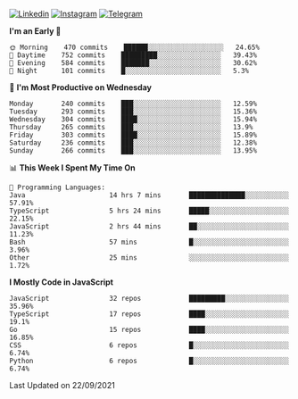 [![Linkedin](https://img.shields.io/badge/-Archie-blue?style=flat-square&labelColor=gray&logo=Linkedin&logoColor=white&link=https://www.linkedin.com/in/archisdi)](https://www.linkedin.com/in/archisdi)
[![Instagram](https://img.shields.io/badge/-@archisdi-orange?style=flat-square&labelColor=gray&logo=Instagram&logoColor=white&link=https://www.instagram.com/archisdi)](https://www.instagram.com/archisdi)
[![Telegram](https://img.shields.io/badge/-aai-informational?style=flat-square&labelColor=gray&logo=telegram&logoColor=white&link=https://t.me/archisdi)](https://t.me/archisdi)

<!--START_SECTION:waka-->
**I'm an Early 🐤** 

```text
🌞 Morning    470 commits    ██████░░░░░░░░░░░░░░░░░░░   24.65% 
🌆 Daytime    752 commits    █████████░░░░░░░░░░░░░░░░   39.43% 
🌃 Evening    584 commits    ███████░░░░░░░░░░░░░░░░░░   30.62% 
🌙 Night      101 commits    █░░░░░░░░░░░░░░░░░░░░░░░░   5.3%

```
📅 **I'm Most Productive on Wednesday** 

```text
Monday       240 commits    ███░░░░░░░░░░░░░░░░░░░░░░   12.59% 
Tuesday      293 commits    ███░░░░░░░░░░░░░░░░░░░░░░   15.36% 
Wednesday    304 commits    ████░░░░░░░░░░░░░░░░░░░░░   15.94% 
Thursday     265 commits    ███░░░░░░░░░░░░░░░░░░░░░░   13.9% 
Friday       303 commits    ████░░░░░░░░░░░░░░░░░░░░░   15.89% 
Saturday     236 commits    ███░░░░░░░░░░░░░░░░░░░░░░   12.38% 
Sunday       266 commits    ███░░░░░░░░░░░░░░░░░░░░░░   13.95%

```


📊 **This Week I Spent My Time On** 

```text
💬 Programming Languages: 
Java                     14 hrs 7 mins       ██████████████░░░░░░░░░░░   57.91% 
TypeScript               5 hrs 24 mins       █████░░░░░░░░░░░░░░░░░░░░   22.15% 
JavaScript               2 hrs 44 mins       ██░░░░░░░░░░░░░░░░░░░░░░░   11.23% 
Bash                     57 mins             █░░░░░░░░░░░░░░░░░░░░░░░░   3.96% 
Other                    25 mins             ░░░░░░░░░░░░░░░░░░░░░░░░░   1.72%

```

**I Mostly Code in JavaScript** 

```text
JavaScript               32 repos            █████████░░░░░░░░░░░░░░░░   35.96% 
TypeScript               17 repos            ████░░░░░░░░░░░░░░░░░░░░░   19.1% 
Go                       15 repos            ████░░░░░░░░░░░░░░░░░░░░░   16.85% 
CSS                      6 repos             █░░░░░░░░░░░░░░░░░░░░░░░░   6.74% 
Python                   6 repos             █░░░░░░░░░░░░░░░░░░░░░░░░   6.74%

```



 Last Updated on 22/09/2021
<!--END_SECTION:waka-->